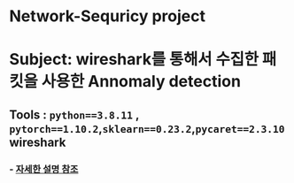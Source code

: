 # Network-Sequricy project

# Subject: wireshark를 통해서 수집한 패킷을 사용한 Annomaly detection 

## Tools : `python==3.8.11` , `pytorch==1.10.2`,`sklearn==0.23.2`,`pycaret==2.3.10` wireshark

### - <a href="./src/Anomaly Detection using Auto ML and DNN.pdf">자세한 설명 참조</a>
